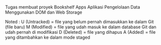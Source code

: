Tugas membuat proyek Bookshelf Apps
Aplikasi Pengelolaan Data Menggunakan DOM dan Web Storage

Noted :
U (Untracked) = file yang belum pernah dimasukkan ke dalam Git (file baru)
M (Modified) = file yang udah masuk ke dalam database Git dan udah pernah di modifikasi
D (Deleted) = file yang dihapus
A (Added) = file yang ditambahkan ke dalam mode staged 
